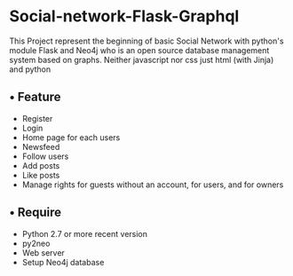 # Social-network-Flask-Graphql

This Project represent the beginning of basic Social Network with python's module Flask and Neo4j who is an open source database management system based on graphs.
Neither javascript nor css just html (with Jinja) and python

## • Feature
- Register
- Login
- Home page for each users
- Newsfeed
- Follow users
- Add posts
- Like posts
- Manage rights for guests without an account, for users, and for owners


## • Require
- Python 2.7 or more recent version
- py2neo
- Web server
- Setup Neo4j database
